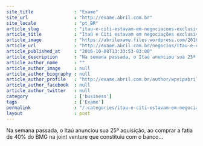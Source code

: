 ```yaml
---
site_title               : "Exame"
site_url                 : "http://exame.abril.com.br"
site_locale              : "pt_BR"
article_slug             : "itau-e-citi-estavam-em-negociacoes-exclusivas-ha-2-semanas"
article_title            : "Itaú e Citi estavam em negociações exclusivas há 2 semanas"
article_image            : "https://abrilexame.files.wordpress.com/2016/10/size_960_16_9_citibank2.jpg?quality=70&strip=all&w=960"
article_url              : "http://exame.abril.com.br/negocios/itau-e-citi-estavam-em-negociacoes-exclusivas-ha-2-semanas/"
article_published_at     : "2016-10-08T13:33:53-03:00"
article_description      : "Na semana passada, o Itaú anunciou sua 25ª aquisição, ao comprar a fatia de 40% do BMG na joint venture que constituiu com o banco..."
article_author_name      : ""
article_author_image     : null
article_author_biography : null
article_author_profile   : "http://exame.abril.com.br/author/wpvipabril/"
article_author_facebook  : null
article_author_twitter   : null
category                 : ['business']
tags                     : ['Exame']
permalink                : "/:categories/itau-e-citi-estavam-em-negociacoes-exclusivas-ha-2-semanas/"
layout                   : post
---
```


Na semana passada, o Itaú anunciou sua 25ª aquisição, ao comprar a fatia de 40% do BMG na joint venture que constituiu com o banco...
